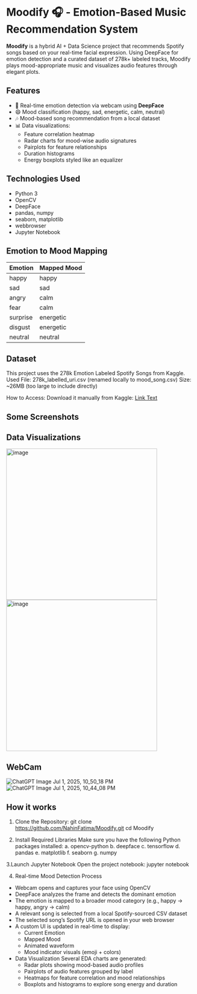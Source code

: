 # Moodify 🎧 - Emotion-Based Music Recommendation System

**Moodify** is a hybrid AI + Data Science project that recommends Spotify songs based on your real-time facial expression. 
Using DeepFace for emotion detection and a curated dataset of 278k+ labeled tracks, 
Moodify plays mood-appropriate music and visualizes audio features through elegant plots.
## Features

- 🎥 Real-time emotion detection via webcam using **DeepFace**
- 😄 Mood classification (happy, sad, energetic, calm, neutral)
- 🎶 Mood-based song recommendation from a local dataset
- 📊 Data visualizations:
  - Feature correlation heatmap
  - Radar charts for mood-wise audio signatures
  - Pairplots for feature relationships
  - Duration histograms
  - Energy boxplots styled like an equalizer

## Technologies Used

- Python 3
- OpenCV
- DeepFace
- pandas, numpy
- seaborn, matplotlib
- webbrowser
- Jupyter Notebook

## Emotion to Mood Mapping

| Emotion    | Mapped Mood |
|------------|--------------|
| happy      | happy        |
| sad        | sad          |
| angry      | calm         |
| fear       | calm         |
| surprise   | energetic    |
| disgust    | energetic    |
| neutral    | neutral      |

## Dataset

This project uses the 278k Emotion Labeled Spotify Songs from Kaggle.
Used File: 278k_labelled_uri.csv (renamed locally to mood_song.csv)
Size: ~26MB (too large to include directly)

How to Access:
Download it manually from Kaggle:
[Link Text](https://www.kaggle.com/datasets/abdullahorzan/moodify-dataset)

## Some Screenshots

## Data Visualizations 
<img width="400" alt="image" src="https://github.com/user-attachments/assets/2ece711a-1e43-4442-a326-c51b7ff15748" />
<img width="400" alt="image" src="https://github.com/user-attachments/assets/09675329-b8de-421b-8316-c27e77a47187" />

## WebCam
![ChatGPT Image Jul 1, 2025, 10_50_18 PM](https://github.com/user-attachments/assets/c292ad97-8194-413a-9e13-68289d925f79)
![ChatGPT Image Jul 1, 2025, 10_44_08 PM](https://github.com/user-attachments/assets/0fa963f8-5a33-44c9-92dd-00c93d9e7a39)
## How it works

1. Clone the Repository:
git clone https://github.com/NahinFatima/Moodify.git
cd Moodify

2. Install Required Libraries
Make sure you have the following Python packages installed:
a. opencv-python
b. deepface
c. tensorflow 
d. pandas
e. matplotlib
f. seaborn
g. numpy

3.Launch Jupyter Notebook
Open the project notebook:
jupyter notebook

4. Real-time Mood Detection Process
- Webcam opens and captures your face using OpenCV
- DeepFace analyzes the frame and detects the dominant emotion
- The emotion is mapped to a broader mood category (e.g., happy → happy, angry → calm)
- A relevant song is selected from a local Spotify-sourced CSV dataset
- The selected song’s Spotify URL is opened in your web browser
- A custom UI is updated in real-time to display:
  - Current Emotion
  - Mapped Mood
  - Animated waveform
  - Mood indicator visuals (emoji + colors)
- Data Visualization
  Several EDA charts are generated:
  - Radar plots showing mood-based audio profiles
  - Pairplots of audio features grouped by label
  - Heatmaps for feature correlation and mood relationships
  - Boxplots and histograms to explore song energy and duration

